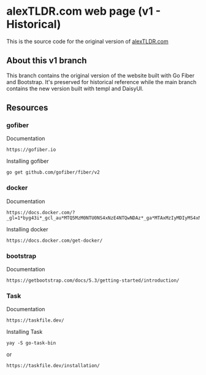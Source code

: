 # alexTLDR.com web page (v1 - Historical)

This is the source code for the original version of [alexTLDR.com](https://alextldr.com/)

## About this v1 branch

This branch contains the original version of the website built with Go Fiber and Bootstrap. It's preserved for historical reference while the main branch contains the new version built with templ and DaisyUI.

## Resources
### gofiber
Documentation
```
https://gofiber.io
```

Installing gofiber
```
go get github.com/gofiber/fiber/v2
```

### docker
Documentation
```
https://docs.docker.com/?_gl=1*byg43i*_gcl_au*MTQ5MzM0NTU0NS4xNzE4NTQwNDAz*_ga*MTAxMzIyMDIyMS4xNzA2ODYyODU4*_ga_XJWPQMJYHQ*MTcxODU0MDQwMi4zLjEuMTcxODU0MDQwNS41Ny4wLjA.
```

Installing docker
```
https://docs.docker.com/get-docker/
```

### bootstrap
Documentation
```
https://getbootstrap.com/docs/5.3/getting-started/introduction/
```

### Task
Documentation
```
https://taskfile.dev/
```

Installing Task
```
yay -S go-task-bin
```
or
```
https://taskfile.dev/installation/
```
